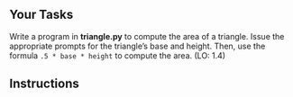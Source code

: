 ## Your Tasks

Write a program in **triangle.py** to compute the area of a triangle. Issue the appropriate prompts for the triangle’s base and height. Then, use the formula `.5 * base * height` to compute the area. (LO: 1.4)

## Instructions
